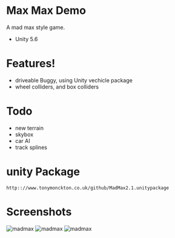 # Max Max Demo

A mad max style game.

  - Unity 5.6

# Features!

  - driveable Buggy, using Unity vechicle package
  - wheel colliders, and box colliders 

# Todo

  - new terrain
  - skybox
  - car AI
  - track splines

# unity Package
    http:://www.tonymonckton.co.uk/github/MadMax2.1.unitypackage
    
    
# Screenshots

![madmax](http://www.tonymonckton.co.uk/github/max1.jpg)
![madmax](http://www.tonymonckton.co.uk/github/max2.jpg)
![madmax](http://www.tonymonckton.co.uk/github/max3.jpg)

